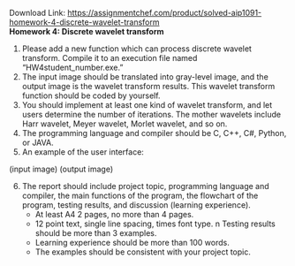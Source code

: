 Download Link: https://assignmentchef.com/product/solved-aip1091-homework-4-discrete-wavelet-transform
<br>
<strong>Homework 4: Discrete wavelet transform </strong>

<ol>

 <li>Please add a new function which can process discrete wavelet transform. Compile it to an execution file named “HW4student_number.exe.”</li>

 <li>The input image should be translated into gray-level image, and the output image is the wavelet transform results. This wavelet transform function should be coded by yourself.</li>

 <li>You should implement at least one kind of wavelet transform, and let users determine the number of iterations. The mother wavelets include Harr wavelet, Meyer wavelet, Morlet wavelet, and so on.</li>

 <li>The programming language and compiler should be C, C++, C#, Python, or JAVA.</li>

 <li>An example of the user interface:</li>

</ol>

(input image)                   (output image)

<ol start="6">

 <li>The report should include project topic, programming language and compiler, the main functions of the program, the flowchart of the program, testing results, and discussion (learning experience).

  <ul>

   <li>At least A4 2 pages, no more than 4 pages.</li>

   <li>12 point text, single line spacing, times font type. n Testing results should be more than 3 examples.</li>

   <li>Learning experience should be more than 100 words.</li>

   <li>The examples should be consistent with your project topic.</li>

  </ul></li>

</ol>